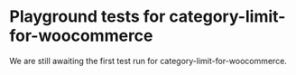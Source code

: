 # Playground tests for category-limit-for-woocommerce
We are still awaiting the first test run for category-limit-for-woocommerce.

